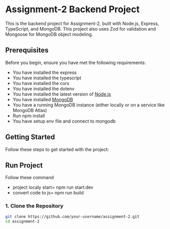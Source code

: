 # Assignment-2 Backend Project

This is the backend project for Assignment-2, built with Node.js, Express, TypeScript, and MongoDB. This project also uses Zod for validation and Mongoose for MongoDB object modeling.

## Prerequisites

Before you begin, ensure you have met the following requirements:

- You have installed the express
- You have installed the typescript
- You have installed the cors
- You have installed the dotenv
- You have installed the latest version of [Node.js](https://nodejs.org/en/download/)
- You have installed [MongoDB](https://docs.mongodb.com/manual/installation/)
- You have a running MongoDB instance (either locally or on a service like MongoDB Atlas)
- Run npm install
- You have setup env file and connect to mongodb

## Getting Started

Follow these steps to get started with the project:

## Run Project

Follow these command

- project localy start= npm run start:dev
- convert code to js= npm run build

### 1. Clone the Repository

```bash
git clone https://github.com/your-username/assignment-2.git
cd assignment-2
```
